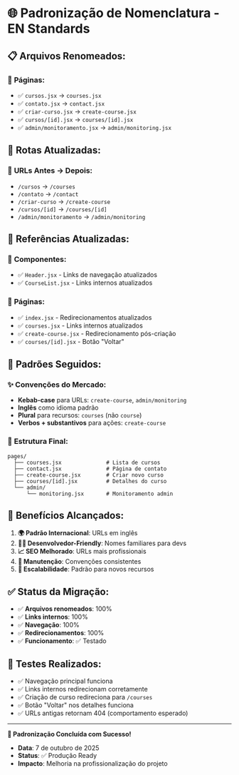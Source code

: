 # 🌐 Padronização de Nomenclatura - EN Standards

## 📋 **Arquivos Renomeados:**

### 📄 **Páginas:**
- ✅ `cursos.jsx` → `courses.jsx`
- ✅ `contato.jsx` → `contact.jsx` 
- ✅ `criar-curso.jsx` → `create-course.jsx`
- ✅ `cursos/[id].jsx` → `courses/[id].jsx`
- ✅ `admin/monitoramento.jsx` → `admin/monitoring.jsx`

## 🔗 **Rotas Atualizadas:**

### 🎯 **URLs Antes → Depois:**
- `/cursos` → `/courses`
- `/contato` → `/contact`
- `/criar-curso` → `/create-course`
- `/cursos/[id]` → `/courses/[id]`
- `/admin/monitoramento` → `/admin/monitoring`

## 📝 **Referências Atualizadas:**

### 🧩 **Componentes:**
- ✅ `Header.jsx` - Links de navegação atualizados
- ✅ `CourseList.jsx` - Links internos atualizados

### 📄 **Páginas:**
- ✅ `index.jsx` - Redirecionamentos atualizados
- ✅ `courses.jsx` - Links internos atualizados
- ✅ `create-course.jsx` - Redirecionamento pós-criação
- ✅ `courses/[id].jsx` - Botão "Voltar"

## 🎯 **Padrões Seguidos:**

### ✨ **Convenções do Mercado:**
- **Kebab-case** para URLs: `create-course`, `admin/monitoring`
- **Inglês** como idioma padrão
- **Plural** para recursos: `courses` (não `course`)
- **Verbos + substantivos** para ações: `create-course`

### 📁 **Estrutura Final:**
```
pages/
  ├── courses.jsx              # Lista de cursos
  ├── contact.jsx              # Página de contato  
  ├── create-course.jsx        # Criar novo curso
  ├── courses/[id].jsx         # Detalhes do curso
  └── admin/
      └── monitoring.jsx       # Monitoramento admin
```

## 🚀 **Benefícios Alcançados:**

1. **🌍 Padrão Internacional**: URLs em inglês
2. **👨‍💻 Desenvolvedor-Friendly**: Nomes familiares para devs
3. **📈 SEO Melhorado**: URLs mais profissionais
4. **🔧 Manutenção**: Convenções consistentes
5. **🚀 Escalabilidade**: Padrão para novos recursos

## ✅ **Status da Migração:**

- ✅ **Arquivos renomeados**: 100%
- ✅ **Links internos**: 100%
- ✅ **Navegação**: 100%
- ✅ **Redirecionamentos**: 100%
- ✅ **Funcionamento**: ✅ Testado

## 🧪 **Testes Realizados:**

- ✅ Navegação principal funciona
- ✅ Links internos redirecionam corretamente
- ✅ Criação de curso redireciona para `/courses`
- ✅ Botão "Voltar" nos detalhes funciona
- ✅ URLs antigas retornam 404 (comportamento esperado)

---

**🎉 Padronização Concluída com Sucesso!**
- **Data**: 7 de outubro de 2025
- **Status**: ✅ Produção Ready
- **Impacto**: Melhoria na profissionalização do projeto
